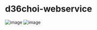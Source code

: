 # d36choi-webservice

![image](https://user-images.githubusercontent.com/40600306/77843547-2d4bb680-71d9-11ea-801f-8432a498d71f.png)
![image](https://user-images.githubusercontent.com/40600306/77843563-510efc80-71d9-11ea-9af5-2e56c1f644a6.png)
